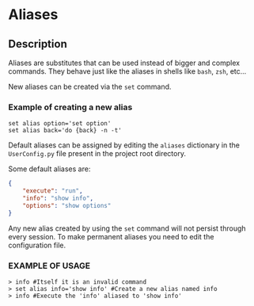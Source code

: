 # Aliases

## Description
Aliases are substitutes that can be used instead of bigger and complex commands.
They behave just like the aliases in shells like `bash`, `zsh`, etc...

New aliases can be created via the `set` command.
### Example of creating a new alias
```
set alias option='set option'
set alias back='do {back} -n -t'
```

Default aliases can be assigned by editing the `aliases` dictionary in the `UserConfig.py` file present in the project root directory.

Some default aliases are:
``` json
{
    "execute": "run",
    "info": "show info",
    "options": "show options"
}
```

Any new alias created by using the `set` command will not persist through every session. To make permanent aliases you need to edit the configuration file.

### EXAMPLE OF USAGE
```
> info #Itself it is an invalid command
> set alias info='show info' #Create a new alias named info
> info #Execute the 'info' aliased to 'show info'
```